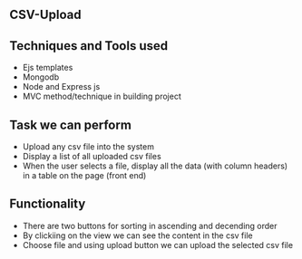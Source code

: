 ## CSV-Upload

## Techniques and Tools used
* Ejs templates
* Mongodb
* Node and Express js
* MVC method/technique in building project

## Task we can perform
*  Upload any csv file into the system
*  Display a list of all uploaded csv files
*  When the user selects a file, display all the data (with column headers) in a table on the page (front
   end)
   
   
## Functionality
* There are two buttons for sorting in ascending and decending order
* By clickiing on the view we can see the content in the csv file
* Choose file and using upload button we can upload the selected csv file
